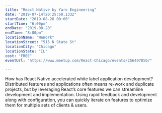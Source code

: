 ```yaml
---
title: "React Native by Yaro Engineering"
date: "2019-07-14T20:29:50.133Z"
startDate: "2019-08-28 00:00"
startTime: "6:00pm"
endDate: "2019-08-28"
endTime: "8:00pm"
locationName: "WeWork"
locationStreet: "515 N State St"
locationCity: "Chicago"
locationState: "IL"
cost: "FREE"
eventUrl: "https://www.meetup.com/React-Chicago/events/256407850/"

---
```


How has React Native accelerated white label application development? Distributed features and applications often means re-work and duplicate projects, but by leveraging React’s core features we can streamline development and implementation. Using rapid feedback and development along with configuration, you can quickly iterate on features to optimize them for multiple sets of clients & users.

